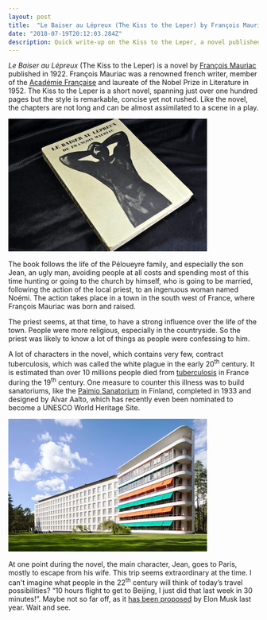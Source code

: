 ```yaml
---
layout: post
title:  "Le Baiser au Lépreux (The Kiss to the Leper) by François Mauriac"
date: "2018-07-19T20:12:03.284Z"
description: Quick write-up on the Kiss to the Leper, a novel published in 1922 and written by François Mauriac, Nobel Prize in Literature in 1952.
---
```


*Le Baiser au Lépreux* (The Kiss to the Leper) is a novel by [François Mauriac](https://en.wikipedia.org/wiki/Fran%C3%A7ois_Mauriac) published in 1922.  François Mauriac was a renowned french writer, member of the [Académie Française](https://en.wikipedia.org/wiki/Acad%C3%A9mie_fran%C3%A7aise) and laureate of the Nobel Prize in Literature in 1952.  The Kiss to the Leper is a short novel, spanning just over one hundred pages but the style is remarkable, concise yet not rushed. Like the novel, the chapters are not long and can be almost assimilated to a scene in a play. 

![The Kiss to the Leper book cover](/assets/baiser_au_lepreux.jpg)

The book follows the life of the Péloueyre family, and especially the son Jean, an ugly man, avoiding people at all costs and spending most of this time hunting or going to the church by himself, who is going to be married, following the action of the local priest, to an ingenuous woman named Noémi. The action takes place in a town in the south west of France, where François Mauriac was born and raised.

The priest seems, at that time, to have a strong influence over the life of the town. People were more religious, especially in the countryside. So the priest was likely to know a lot of things as people were confessing to him.

A lot of characters in the novel, which contains very few, contract tuberculosis, which was called the white plague in the early 20<sup>th</sup> century. It is estimated than over 10 millions people died from [tuberculosis](https://en.wikipedia.org/wiki/Tuberculosis) in France during the 19<sup>th</sup> century. One measure to counter this illness was to build sanatoriums, like the [Paimio Sanatorium](https://www.youtube.com/watch?v=TNlvqwXjBX4) in Finland, completed in 1933 and designed by Alvar Aalto, which has recently even been nominated to become a UNESCO World Heritage Site.

![Paimio Sanatorium](/assets/alvar-aalto-federico-covre-paimio-sanatorium.jpg)

At one point during the novel, the main character, Jean, goes to Paris, mostly to escape from his wife. This trip seems extraordinary at the time. I can't imagine what people in the 22<sup>th</sup> century will think of today’s travel possibilities? “10 hours flight to get to Beijing, I just did that last week in 30 minutes!”. Maybe not so far off, as it [has been proposed](https://www.theverge.com/2017/9/29/16383048/elon-musk-spacex-rocket-transport-earth-travel) by Elon Musk last year. Wait and see.